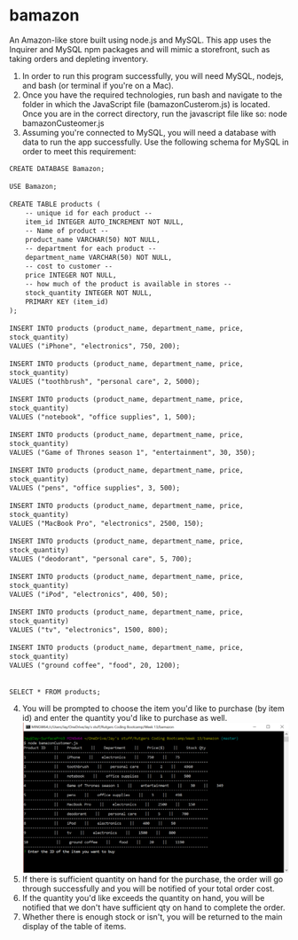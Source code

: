 # bamazon
An Amazon-like store built using node.js and MySQL.  This app uses the Inquirer and MySQL npm packages and will mimic a storefront, such as taking orders and depleting inventory.

1. In order to run this program successfully, you will need MySQL, nodejs, and bash (or terminal if you're on a Mac).
2. Once you have the required technologies, run bash and navigate to the folder in which the JavaScript file (bamazonCusterom.js) is located.  Once you are in the correct directory, run the javascript file like so: node bamazonCusteomer.js
3. Assuming you're connected to MySQL, you will need a database with data to run the app successfully.  Use the following schema for MySQL in order to meet this requirement:

```
CREATE DATABASE Bamazon;

USE Bamazon;

CREATE TABLE products (
	-- unique id for each product --
	item_id INTEGER AUTO_INCREMENT NOT NULL,
    -- Name of product --
    product_name VARCHAR(50) NOT NULL,
    -- department for each product --
    department_name VARCHAR(50) NOT NULL,
    -- cost to customer --
    price INTEGER NOT NULL,
    -- how much of the product is available in stores --
    stock_quantity INTEGER NOT NULL,
    PRIMARY KEY (item_id)
);

INSERT INTO products (product_name, department_name, price, stock_quantity)
VALUES ("iPhone", "electronics", 750, 200);

INSERT INTO products (product_name, department_name, price, stock_quantity)
VALUES ("toothbrush", "personal care", 2, 5000);

INSERT INTO products (product_name, department_name, price, stock_quantity)
VALUES ("notebook", "office supplies", 1, 500);

INSERT INTO products (product_name, department_name, price, stock_quantity)
VALUES ("Game of Thrones season 1", "entertainment", 30, 350);

INSERT INTO products (product_name, department_name, price, stock_quantity)
VALUES ("pens", "office supplies", 3, 500);

INSERT INTO products (product_name, department_name, price, stock_quantity)
VALUES ("MacBook Pro", "electronics", 2500, 150);

INSERT INTO products (product_name, department_name, price, stock_quantity)
VALUES ("deodorant", "personal care", 5, 700);

INSERT INTO products (product_name, department_name, price, stock_quantity)
VALUES ("iPod", "electronics", 400, 50);

INSERT INTO products (product_name, department_name, price, stock_quantity)
VALUES ("tv", "electronics", 1500, 800);

INSERT INTO products (product_name, department_name, price, stock_quantity)
VALUES ("ground coffee", "food", 20, 1200);


SELECT * FROM products;
```
4. You will be prompted to choose the item you'd like to purchase (by item id) and enter the quantity you'd like to purchase as well.
![Image of order screen](https://github.com/jaylesh27/bamazon/blob/master/images/image-one.PNG)
5. If there is sufficient quantity on hand for the purchase, the order will go through successfully and you will be notified of your total order cost.
6. If the quantity you'd like exceeds the quantity on hand, you will be notified that we don't have sufficient qty on hand to complete the order.
7. Whether there is enough stock or isn't, you will be returned to the main display of the table of items.
